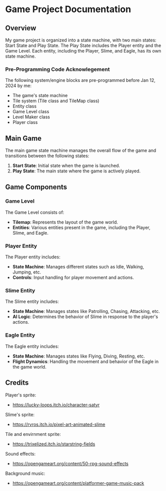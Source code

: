 # Game Project Documentation

## Overview

My game project is organized into a state machine, with two main states: Start State and Play State. The Play State includes the Player entity and the Game Level. Each entity, including the Player, Slime, and Eagle, has its own state machine.

### Pre-Programming Code Acknowlegement
The following system/engine blocks are pre-programmed before Jan 12, 2024 by me: 
- The game's state machine
- Tile system (Tile class and TileMap class)
- Entity class
- Game Level class
- Level Maker class
- Player class


## Main Game

The main game state machine manages the overall flow of the game and transitions between the following states:

1. **Start State**: Initial state when the game is launched.
2. **Play State**: The main state where the game is actively played.

## Game Components

### Game Level

The Game Level consists of:

- **Tilemap**: Represents the layout of the game world.
- **Entities**: Various entities present in the game, including the Player, Slime, and Eagle.

### Player Entity

The Player entity includes:

- **State Machine**: Manages different states such as Idle, Walking, Jumping, etc.
- **Controls**: Input handling for player movement and actions.

### Slime Entity

The Slime entity includes:

- **State Machine**: Manages states like Patrolling, Chasing, Attacking, etc.
- **AI Logic**: Determines the behavior of Slime in response to the player's actions.

### Eagle Entity

The Eagle entity includes:

- **State Machine**: Manages states like Flying, Diving, Resting, etc.
- **Flight Dynamics**: Handling the movement and behavior of the Eagle in the game world.

## Credits

Player's sprite:

- https://lucky-loops.itch.io/character-satyr

Slime's sprite:

- https://rvros.itch.io/pixel-art-animated-slime

Tile and envirnment sprite:

- https://trixelized.itch.io/starstring-fields

Sound effects:

- https://opengameart.org/content/50-rpg-sound-effects

Background music:

- https://opengameart.org/content/platformer-game-music-pack

